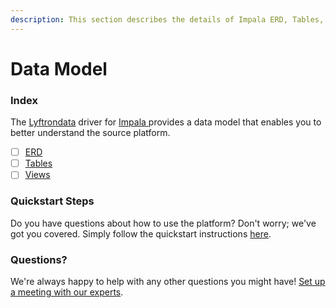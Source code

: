 ```yaml
---
description: This section describes the details of Impala ERD, Tables, and Views.
---
```


# Data Model

### Index

The  [Lyftrondata](https://www.lyftrondata.com/) driver for [Impala](https://www.lyftrondata.com/integration/impala/)[ ](https://www.lyftrondata.com/integration/impala/)provides a data model that enables you to better understand the source platform.

* [ ] [ERD](../../../technology-analytics/impala/data-model/erd.md)
* [ ] [Tables](../../../technology-analytics/impala/data-model/tables.md)
* [ ] [Views](../../../technology-analytics/impala/data-model/views.md)

### Quickstart Steps

Do you have questions about how to use the platform? Don't worry; we've got you covered. Simply follow the quickstart instructions [here](../../../../quickstart-steps.md).

### Questions? <a href="#questions" id="questions"></a>

We're always happy to help with any other questions you might have! [Set up a meeting with our experts](https://www.lyftrondata.com/book-a-meeting/).

